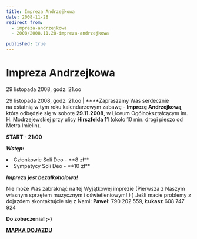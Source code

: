 ```yaml
---
title: Impreza Andrzejkowa
date: 2008-11-28
redirect_from: 
  - impreza-andrzejkowa
  - 2008/2008.11.28-impreza-andrzejkowa

published: true
---
```




# Impreza Andrzejkowa

<time>29 listopada 2008, godz. 21.oo</time>

29 listopada 2008, godz. 21.oo | 
****Zapraszamy Was serdecznie na&nbsp;ostatnią w tym roku kalendarzowym zabawę - **Imprezę Andrzejkową**, która odbędzie się w sobotę **29.11.2008**, w Liceum Ogólnokształcącym im. H. Modrzejewskiej przy ulicy **Hirszfelda 11** (około 10 min. drogi pieszo od Metra Imielin).

**START&nbsp;-&nbsp;21:00**

***Wstęp*:**


<li>Członkowie Soli Deo - **8 zł** 

</li><li>Sympatycy Soli Deo - **10 zł**


***Impreza jest bezalkoholowa!***

Nie może Was zabraknąć na tej Wyjątkowej imprezie (Pierwsza z Naszym własnym sprzętem muzycznym i oświetleniowym!:) )
Jeśli macie problemy z dojazdem skontaktujcie się z Nami: **Paweł**: 790 202 559, **Łukasz** 608 747 924


**Do zobaczenia! ;-)** 

[**MAPKA DOJAZDU**](http://maps.google.com/maps?f=d&saddr=Imielin+%4052.149811,21.045417&daddr=hirszfelda+11&hl=pl&geocode=FTO-GwMdqSBBAQ%3B&mra=ls&sll=52.143846,21.042563&sspn=0.003562,0.009077&ie=UTF8&ll=52.146578,21.044505&spn=0.007124,0.018153&z=16)
</li>

         


<!--CONTENT FROM OLD SERVER (jos before 2013): 29 listopada 2008, godz. 21.oo | 
****Zapraszamy Was serdecznie na&nbsp;ostatnią w tym roku kalendarzowym zabawę - **Imprezę Andrzejkową**, która odbędzie się w sobotę **29.11.2008**, w Liceum Ogólnokształcącym im. H. Modrzejewskiej przy ulicy **Hirszfelda 11** (około 10 min. drogi pieszo od Metra Imielin).

**START&nbsp;-&nbsp;21:00**



***Wstęp*:**




<li>Członkowie Soli Deo - **8 zł** 



</li><li>Sympatycy Soli Deo - **10 zł**






***Impreza jest bezalkoholowa!***



Nie może Was zabraknąć na tej Wyjątkowej imprezie (Pierwsza z Naszym własnym sprzętem muzycznym i oświetleniowym!:) )


Jeśli macie problemy z dojazdem skontaktujcie się z Nami: **Paweł**: 790 202 559, **Łukasz** 608 747 924




**Do zobaczenia! ;-)** 

[**MAPKA DOJAZDU**](http://maps.google.com/maps?f=d&saddr=Imielin+%4052.149811,21.045417&daddr=hirszfelda+11&hl=pl&geocode=FTO-GwMdqSBBAQ%3B&mra=ls&sll=52.143846,21.042563&sspn=0.003562,0.009077&ie=UTF8&ll=52.146578,21.044505&spn=0.007124,0.018153&z=16)
</li>

         

         
-->

<!--{{json:{"created_date":"2008-11-28 12:28:10","publish_down":"0000-00-00 00:00:00","id":"678"}}}-->